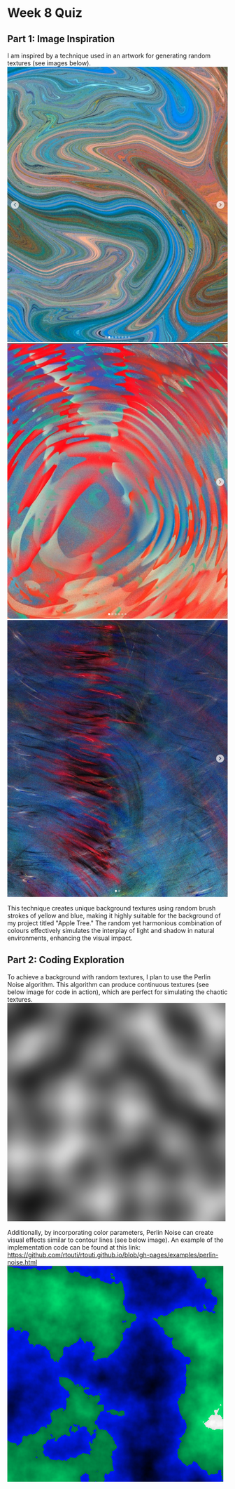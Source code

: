 # Week 8 Quiz


## Part 1: Image Inspiration
I am inspired by a technique used in an artwork for generating random textures (see images below).
![This is the reference images 1](Images/TextureBg/Texture2.png)
![This is the reference images 2](Images/TextureBg/Texture4.png)
![This is the reference images 3](Images/TextureBg/Texture5.png)

 This technique creates unique background textures using random brush strokes of yellow and blue, making it highly suitable for the background of my project titled "Apple Tree." The random yet harmonious combination of colours effectively simulates the interplay of light and shadow in natural environments, enhancing the visual impact.
 ## Part 2: Coding Exploration
 To achieve a background with random textures, I plan to use the Perlin Noise algorithm. This algorithm can produce continuous textures (see below image for code in action), which are perfect for simulating the chaotic textures.
![This is the code in action image1](Images/Coding/PerlinNoiseCode1.png)

 Additionally, by incorporating color parameters, Perlin Noise can create visual effects similar to contour lines (see below image). An example of the implementation code can be found at this link: https://github.com/rtouti/rtouti.github.io/blob/gh-pages/examples/perlin-noise.html
 ![This is the code in action image2](Images/Coding/Heightmap.png)